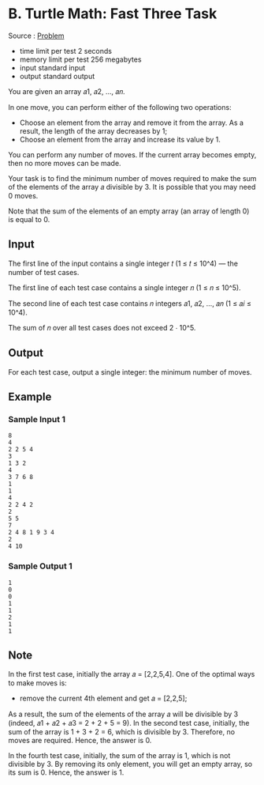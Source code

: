 # B. Turtle Math: Fast Three Task

Source : [Problem](https://codeforces.com/problemset/problem/1933/B)

- time limit per test 2 seconds
- memory limit per test 256 megabytes
- input standard input
- output standard output

You are given an array 𝑎1, 𝑎2, …, 𝑎𝑛.

In one move, you can perform either of the following two operations:

- Choose an element from the array and remove it from the array. As a result, the length of the array decreases by 1;
- Choose an element from the array and increase its value by 1.

You can perform any number of moves. If the current array becomes empty, then no more moves can be made.

Your task is to find the minimum number of moves required to make the sum of the elements of the array 𝑎 divisible by 3. It is possible that you may need 0 moves.

Note that the sum of the elements of an empty array (an array of length 0) is equal to 0.

## Input

The first line of the input contains a single integer 𝑡 (1 ≤ 𝑡 ≤ 10^4) — the number of test cases.

The first line of each test case contains a single integer 𝑛 (1 ≤ 𝑛 ≤ 10^5).

The second line of each test case contains 𝑛 integers 𝑎1, 𝑎2, …, 𝑎𝑛 (1 ≤ 𝑎𝑖 ≤ 10^4).

The sum of 𝑛 over all test cases does not exceed 2 ⋅ 10^5.

## Output

For each test case, output a single integer: the minimum number of moves.

## Example

### Sample Input 1

    8
    4
    2 2 5 4
    3
    1 3 2
    4
    3 7 6 8
    1
    1
    4
    2 2 4 2
    2
    5 5
    7
    2 4 8 1 9 3 4
    2
    4 10

### Sample Output 1

    1
    0
    0
    1
    1
    2
    1
    1

## Note

In the first test case, initially the array 𝑎 = [2,2,5,4]. One of the optimal ways to make moves is:

- remove the current 4th element and get 𝑎 = [2,2,5];

As a result, the sum of the elements of the array 𝑎 will be divisible by 3 (indeed, 𝑎1 + 𝑎2 + 𝑎3 = 2 + 2 + 5 = 9).
In the second test case, initially, the sum of the array is 1 + 3 + 2 = 6, which is divisible by 3. Therefore, no moves are required. Hence, the answer is 0.

In the fourth test case, initially, the sum of the array is 1, which is not divisible by 3. By removing its only element, you will get an empty array, so its sum is 0. Hence, the answer is 1.
